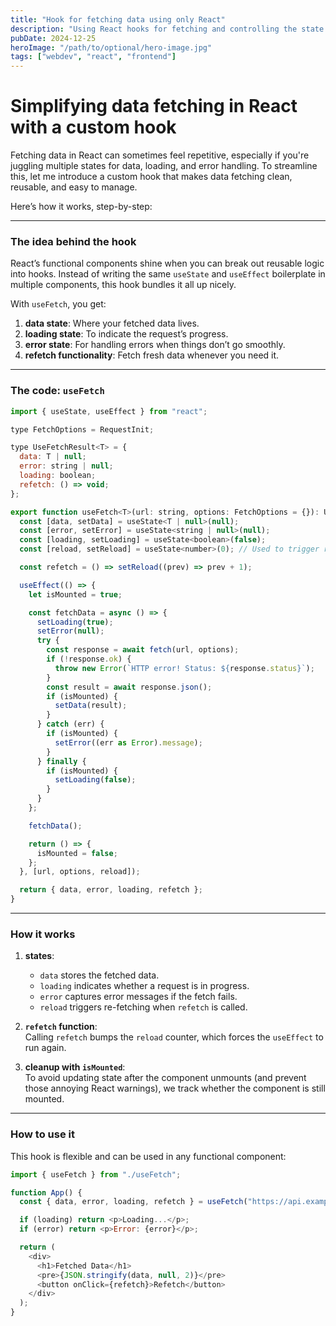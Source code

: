 ```yaml
---
title: "Hook for fetching data using only React"
description: "Using React hooks for fetching and controlling the state of data. Data, loading and error handling."
pubDate: 2024-12-25
heroImage: "/path/to/optional/hero-image.jpg"
tags: ["webdev", "react", "frontend"]
---
```


# Simplifying data fetching in React with a custom hook

Fetching data in React can sometimes feel repetitive, especially if you're juggling multiple states for data, loading, and error handling. To streamline this, let me introduce a custom hook that makes data fetching clean, reusable, and easy to manage. 

Here’s how it works, step-by-step:

---

### The idea behind the hook

React’s functional components shine when you can break out reusable logic into hooks. Instead of writing the same `useState` and `useEffect` boilerplate in multiple components, this hook bundles it all up nicely.

With `useFetch`, you get:

1. **data state**: Where your fetched data lives.
2. **loading state**: To indicate the request’s progress.
3. **error state**: For handling errors when things don’t go smoothly.
4. **refetch functionality**: Fetch fresh data whenever you need it.

---

### The code: `useFetch`

```javascript
import { useState, useEffect } from "react";

type FetchOptions = RequestInit;

type UseFetchResult<T> = {
  data: T | null;
  error: string | null;
  loading: boolean;
  refetch: () => void;
};

export function useFetch<T>(url: string, options: FetchOptions = {}): UseFetchResult<T> {
  const [data, setData] = useState<T | null>(null);
  const [error, setError] = useState<string | null>(null);
  const [loading, setLoading] = useState<boolean>(false);
  const [reload, setReload] = useState<number>(0); // Used to trigger refetch

  const refetch = () => setReload((prev) => prev + 1);

  useEffect(() => {
    let isMounted = true;

    const fetchData = async () => {
      setLoading(true);
      setError(null);
      try {
        const response = await fetch(url, options);
        if (!response.ok) {
          throw new Error(`HTTP error! Status: ${response.status}`);
        }
        const result = await response.json();
        if (isMounted) {
          setData(result);
        }
      } catch (err) {
        if (isMounted) {
          setError((err as Error).message);
        }
      } finally {
        if (isMounted) {
          setLoading(false);
        }
      }
    };

    fetchData();

    return () => {
      isMounted = false;
    };
  }, [url, options, reload]);

  return { data, error, loading, refetch };
}
```

---
### How it works

1. **states**:  
   - `data` stores the fetched data.  
   - `loading` indicates whether a request is in progress.  
   - `error` captures error messages if the fetch fails.  
   - `reload` triggers re-fetching when `refetch` is called.

2. **`refetch` function**:  
   Calling `refetch` bumps the `reload` counter, which forces the `useEffect` to run again.

3. **cleanup with `isMounted`**:  
   To avoid updating state after the component unmounts (and prevent those annoying React warnings), we track whether the component is still mounted.

---

### How to use it

This hook is flexible and can be used in any functional component:

```javascript
import { useFetch } from "./useFetch";

function App() {
  const { data, error, loading, refetch } = useFetch("https://api.example.com/data");

  if (loading) return <p>Loading...</p>;
  if (error) return <p>Error: {error}</p>;

  return (
    <div>
      <h1>Fetched Data</h1>
      <pre>{JSON.stringify(data, null, 2)}</pre>
      <button onClick={refetch}>Refetch</button>
    </div>
  );
}
```
